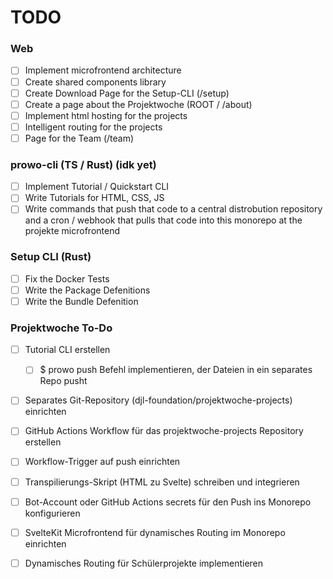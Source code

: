# TODO

### Web

- [ ] Implement microfrontend architecture
- [ ] Create shared components library
- [ ] Create Download Page for the Setup-CLI (/setup)
- [ ] Create a page about the Projektwoche (ROOT / /about)
- [ ] Implement html hosting for the projects
- [ ] Intelligent routing for the projects
- [ ] Page for the Team (/team)

### prowo-cli (TS / Rust) (idk yet)

- [ ] Implement Tutorial / Quickstart CLI
- [ ] Write Tutorials for HTML, CSS, JS
- [ ] Write commands that push that code to a central distrobution repository and a cron / webhook that pulls that code into this monorepo at the projekte microfrontend

### Setup CLI (Rust)

- [ ] Fix the Docker Tests
- [ ] Write the Package Defenitions
- [ ] Write the Bundle Defenition

### Projektwoche To-Do

- [ ] Tutorial CLI erstellen
  - [ ] $ prowo push Befehl implementieren, der Dateien in ein separates Repo pusht

- [ ] Separates Git-Repository (djl-foundation/projektwoche-projects) einrichten

- [ ] GitHub Actions Workflow für das projektwoche-projects Repository erstellen

- [ ] Workflow-Trigger auf push einrichten

- [ ] Transpilierungs-Skript (HTML zu Svelte) schreiben und integrieren

- [ ] Bot-Account oder GitHub Actions secrets für den Push ins Monorepo konfigurieren

- [ ] SvelteKit Microfrontend für dynamisches Routing im Monorepo einrichten

- [ ] Dynamisches Routing für Schülerprojekte implementieren
